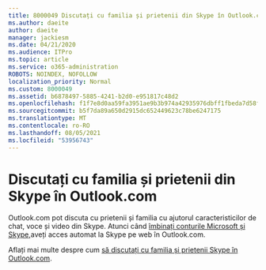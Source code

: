 ```yaml
---
title: 8000049 Discutați cu familia și prietenii din Skype în Outlook.com
ms.author: daeite
author: daeite
manager: jackiesm
ms.date: 04/21/2020
ms.audience: ITPro
ms.topic: article
ms.service: o365-administration
ROBOTS: NOINDEX, NOFOLLOW
localization_priority: Normal
ms.custom: 8000049
ms.assetid: b6878497-5885-4241-b2d0-e951817c48d2
ms.openlocfilehash: f1f7e8d0aa59fa3951ae9b3b974a42935976dbff1fbeda7d58fcc52bb39de98a
ms.sourcegitcommit: b5f7da89a650d2915dc652449623c78be6247175
ms.translationtype: MT
ms.contentlocale: ro-RO
ms.lasthandoff: 08/05/2021
ms.locfileid: "53956743"
---
```

# <a name="talk-to-family-and-friends-on-skype-in-outlookcom"></a>Discutați cu familia și prietenii din Skype în Outlook.com

Outlook.com pot discuta cu prietenii și familia cu ajutorul caracteristicilor de chat, voce și video din Skype. Atunci când [îmbinați conturile Microsoft și Skype,](https://go.microsoft.com/fwlink/p/?linkid=2001101&amp;clcid=0x409)aveți acces automat la Skype pe web în Outlook.com.
  
Aflați mai multe despre cum [să discutați cu familia și prietenii Skype în Outlook.com](https://go.microsoft.com/fwlink/p/?linkid=2001407&amp;clcid=0x409).
  

